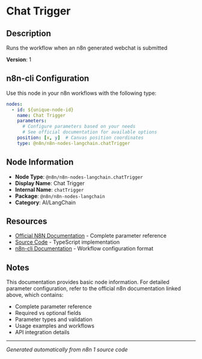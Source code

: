 # Chat Trigger

## Description

Runs the workflow when an n8n generated webchat is submitted

**Version**: 1

## n8n-cli Configuration

Use this node in your n8n workflows with the following type:

```yaml
nodes:
  - id: ${unique-node-id}
    name: Chat Trigger
    parameters:
      # Configure parameters based on your needs
      # See official documentation for available options
    position: [x, y]  # Canvas position coordinates
    type: @n8n/n8n-nodes-langchain.chatTrigger
```

## Node Information

- **Node Type**: `@n8n/n8n-nodes-langchain.chatTrigger`
- **Display Name**: Chat Trigger
- **Internal Name**: `chatTrigger`
- **Package**: `@n8n/n8n-nodes-langchain`
- **Category**: AI/LangChain

## Resources

- [Official N8N Documentation](https://docs.n8n.io/integrations/builtin/cluster-nodes/root-nodes/n8n-nodes-langchain.chattrigger/) - Complete parameter reference
- [Source Code](https://github.com/n8n-io/n8n/blob/master/packages/@n8n/nodes-langchain/nodes/trigger/ChatTrigger/ChatTrigger.node.ts) - TypeScript implementation
- [n8n-cli Documentation](https://github.com/edenreich/n8n-cli) - Workflow configuration format

## Notes

This documentation provides basic node information. For detailed parameter configuration, 
refer to the official n8n documentation linked above, which contains:

- Complete parameter reference
- Required vs optional fields
- Parameter types and validation
- Usage examples and workflows
- API integration details

---
*Generated automatically from n8n 1 source code*
